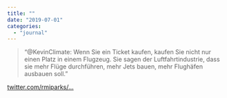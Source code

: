```yaml
---
title: ""
date: "2019-07-01"
categories: 
  - "journal"
---
```


> “@KevinClimate: Wenn Sie ein Ticket kaufen, kaufen Sie nicht nur einen Platz in einem Flugzeug. Sie sagen der Luftfahrtindustrie, dass sie mehr Flüge durchführen, mehr Jets bauen, mehr Flughäfen ausbauen soll.”

[twitter.com/rmiparks/...](https://twitter.com/rmiparks/status/1145626692192538624)
